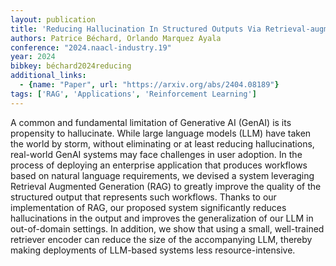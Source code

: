 ```yaml
---
layout: publication
title: 'Reducing Hallucination In Structured Outputs Via Retrieval-augmented Generation'
authors: Patrice Béchard, Orlando Marquez Ayala
conference: "2024.naacl-industry.19"
year: 2024
bibkey: béchard2024reducing
additional_links:
  - {name: "Paper", url: "https://arxiv.org/abs/2404.08189"}
tags: ['RAG', 'Applications', 'Reinforcement Learning']
---
```

A common and fundamental limitation of Generative AI (GenAI) is its
propensity to hallucinate. While large language models (LLM) have taken the
world by storm, without eliminating or at least reducing hallucinations,
real-world GenAI systems may face challenges in user adoption. In the process
of deploying an enterprise application that produces workflows based on natural
language requirements, we devised a system leveraging Retrieval Augmented
Generation (RAG) to greatly improve the quality of the structured output that
represents such workflows. Thanks to our implementation of RAG, our proposed
system significantly reduces hallucinations in the output and improves the
generalization of our LLM in out-of-domain settings. In addition, we show that
using a small, well-trained retriever encoder can reduce the size of the
accompanying LLM, thereby making deployments of LLM-based systems less
resource-intensive.
